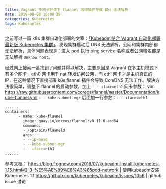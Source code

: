 ```yaml
---
title: Vagrant 多网卡环境下 flannel 网络插件导致 DNS 无法解析
date: 2019-08-08 16:08:39
categories: Kubernetes
tags: Kubernetes
---
```


之前写过一篇 k8s 集群自动化部署的文章：[「Kubeadm 结合 Vagrant 自动化部署最新版 Kubernetes 集群」](https://qhh.me/2019/08/06/Kubeadm-%E7%BB%93%E5%90%88-Vagrant-%E8%87%AA%E5%8A%A8%E5%8C%96%E9%83%A8%E7%BD%B2%E6%9C%80%E6%96%B0%E7%89%88-Kubernetes-%E9%9B%86%E7%BE%A4/)，发现集群启动后 DNS 无法解析，公网和集群内部都无法解析，具体问题表现是：进入 pod 执行 ping service 名称或者公网域名都是无法解析 `Unknow host`。

经过网上搜索一番找到了问题并得以解决，主要原因是 Vagrant 在多主机模式下有多个网卡，eth0 网卡用于 nat 转发访问公网，而 eth1 网卡才是主机真正的 IP，在这种情况下直接部署 k8s flannel 插件会导致 CoreDNS 无法工作。解决方法很简单，调整下 flannel 的启动参数，加上 `- --iface=eth1` 网卡参数：
vim https://raw.githubusercontent.com/coreos/flannel/master/Documentation/kube-flannel.yml
`- --kube-subnet-mgr` 后面加一行参数：`- --iface=eth1`
```bash
......
containers:
      - name: kube-flannel
        image: quay.io/coreos/flannel:v0.11.0-amd64
        command:
        - /opt/bin/flanneld
        args:
        - --ip-masq
        - --kube-subnet-mgr
        - --iface=eth1
......
```

参考文档：
https://blog.frognew.com/2019/07/kubeadm-install-kubernetes-1.15.html#2-3-%E5%AE%89%E8%A3%85pod-network | 使用kubeadm安装Kubernetes 1.1
https://github.com/kubernetes/kubeadm/issues/1056 | github issue 讨论
